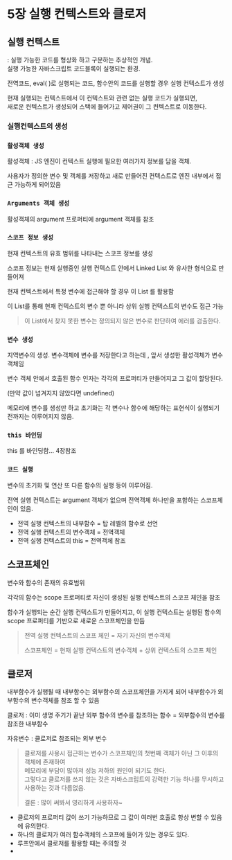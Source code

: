 # 5장 실행 컨텍스트와 클로저

## 실행 컨텍스트

: 실행 가능한 코드를 형상화 하고 구분하는 추상적인 개념.  
실행 가능한 자바스크립트 코드블록이 실행되는 환경.

전역코드, eval( )로 실행되는 코드, 함수안의 코드를 실행할 경우 실행 컨텍스트가 생성

현재 실행되는 컨텍스트에서 이 컨텍스트와 관련 없는 실행 코드가 실행되면,  
 새로운 컨텍스트가 생성되어 스택에 들어가고 제어권이 그 컨텍스트로 이동한다.

### 실행컨텍스트의 생성

### `활성객체 생성`

활성객체 : JS 엔진이 컨텍스트 실행에 필요한 여러가지 정보를 담을 객체.

사용자가 정의한 변수 및 객체를 저장하고 새로 만들어진 컨텍스트로 엔진 내부에서 접근 가능하게 되어있음

### `Arguments 객체 생성`

활성객체의 argument 프로퍼티에 argument 객체를 참조

### `스코프 정보 생성`

현재 컨텍스트의 유효 범위를 나타내는 스코프 정보를 생성

스코프 정보는 현재 실행중인 실행 컨텍스트 안에서 Linked List 와 유사한 형식으로 만들어져

현재 컨텍스트에서 특정 변수에 접근해야 할 경우 이 List 를 활용함

이 List를 통해 현재 컨텍스트의 변수 뿐 아니라 상위 실행 컨텍스트의 변수도 접근 가능

> 이 List에서 찾지 못한 변수는 정의되지 않은 변수로 판단하여 에러를 검출한다.

### `변수 생성`

지역변수의 생성. 변수객체에 변수를 저장한다고 하는데 , 앞서 생성한 활성객체가 변수 객체임

변수 객체 안에서 호출된 함수 인자는 각각의 프로퍼티가 만들어지고 그 값이 할당된다.

(만약 값이 넘겨지지 않았다면 undefined)

메모리에 변수를 생성만 하고 초기화는 각 변수나 함수에 해당하는 표현식이 실행되기 전까지는 이루어지지 않음.

### `this 바인딩`

this 를 바인딩함... 4장참조

### `코드 실행`

변수의 초기화 및 연산 또 다른 함수의 실행 등이 이루어짐.

전역 실행 컨텍스트는 argument 객체가 없으며 전역객체 하나만을 포함하는 스코프체인이 있음.

- 전역 실행 컨텍스트의 내부함수 = 탑 레벨의 함수로 선언
- 전역 실행 컨텍스트의 변수객체 = 전역객체
- 전역 실행 컨텍스트의 this = 전역객체 참조

## 스코프체인

변수와 함수의 존재의 유효범위

각각의 함수는 scope 프로퍼티로 자신이 생성된 실행 컨텍스트의 스코프 체인을 참조

함수가 실행되는 순간 실행 컨텍스트가 만들어지고, 이 실행 컨텍스트는 실행된 함수의 scope 프로퍼티를 기반으로 새로운 스코프체인을 만듬

> 전역 실행 컨텍스트의 스코프 체인 = 자기 자신의 변수객체
>
> 스코프체인 = 현재 실행 컨텍스트의 변수객체 + 상위 컨텍스트의 스코프 체인

## 클로저

내부함수가 실행될 때 내부함수는 외부함수의 스코프체인을 가지게 되어 내부함수가 외부함수의 변수객체를 참조 할 수 있음

클로저 : 이미 생명 주기가 끝난 외부 함수의 변수를 참조하는 함수 = 외부함수의 변수를 참조한 내부함수

자유변수 : 클로저로 참조되는 외부 변수

> 클로저를 사용시 접근하는 변수가 스코프체인의 첫번째 객체가 아닌 그 이후의 객체에 존재하여  
> 메모리에 부담이 많아져 성능 저하의 원인이 되기도 한다.  
> 그렇다고 클로저를 쓰지 않는 것은 자바스크립트의 강력한 기능 하나를 무시하고 사용하는 것과 다름없음.
>
> 결론 : 많이 써봐서 영리하게 사용하자~

- 클로저의 프로퍼티 값이 쓰기 가능하므로 그 값이 여러번 호출로 항상 변할 수 있음에 유의한다.
- 하나의 클로저가 여러 함수객체의 스코프에 들어가 있는 경우도 있다.
- 루프안에서 클로저를 활용할 때는 주의할 것
-
